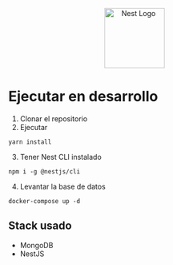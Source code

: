 <p align="center">
  <a href="http://nestjs.com/" target="blank"><img src="https://nestjs.com/img/logo-small.svg" width="120" alt="Nest Logo" /></a>
</p>

# Ejecutar en desarrollo
1. Clonar el repositorio
2. Ejecutar

```
yarn install
```
3. Tener Nest CLI instalado

```
npm i -g @nestjs/cli
```
4. Levantar la base de datos
```
docker-compose up -d
```

## Stack usado
* MongoDB
* NestJS

